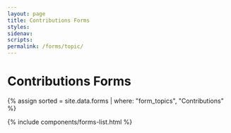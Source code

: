 ```yaml
---
layout: page
title: Contributions Forms
styles:
sidenav:
scripts:
permalink: /forms/topic/
---
```


# Contributions Forms

{% assign sorted = site.data.forms | where: "form_topics", "Contributions" %}

{% include components/forms-list.html %}
